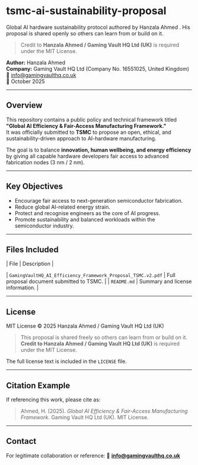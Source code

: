 # tsmc-ai-sustainability-proposal
Global AI hardware sustainability protocol authored by Hanzala Ahmed
. His proposal is shared openly so others can learn from or build on it.  
> Credit to **Hanzala Ahmed / Gaming Vault HQ Ltd (UK)** is required under the MIT License.

**Author:** Hanzala Ahmed  
**Company:** Gaming Vault HQ Ltd (Company No. 16551025, United Kingdom)  
📧 info@gamingvaulthq.co.uk  
📅 October 2025  

---

## Overview
This repository contains a public policy and technical framework titled **"Global AI Efficiency & Fair-Access Manufacturing Framework."**  
It was officially submitted to **TSMC** to propose an open, ethical, and sustainability-driven approach to AI-hardware manufacturing.

The goal is to balance **innovation, human wellbeing, and energy efficiency** by giving all capable hardware developers fair access to advanced fabrication nodes (3 nm / 2 nm).  

---

## Key Objectives
- Encourage fair access to next-generation semiconductor fabrication.  
- Reduce global AI-related energy strain.  
- Protect and recognise engineers as the core of AI progress.  
- Promote sustainability and balanced workloads within the semiconductor industry.  

---

## Files Included
| File | Description |

| `GamingVaultHQ_AI_Efficiency_Framework_Proposal_TSMC.v2.pdf` | Full proposal document submitted to TSMC. |
| `README.md` | Summary and license information. |

---

## License
MIT License © 2025 Hanzala Ahmed / Gaming Vault HQ Ltd (UK)

> This proposal is shared freely so others can learn from or build on it.  
> **Credit to Hanzala Ahmed / Gaming Vault HQ Ltd (UK)** is required under the MIT License.

The full license text is included in the `LICENSE` file.

---

## Citation Example
If referencing this work, please cite as:

> Ahmed, H. (2025). *Global AI Efficiency & Fair-Access Manufacturing Framework.* Gaming Vault HQ Ltd (UK). MIT License. 

---

## Contact
For legitimate collaboration or reference:
📧 **info@gamingvaulthq.co.uk**  

